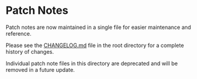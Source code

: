 # Patch Notes

Patch notes are now maintained in a single file for easier maintenance and reference.

Please see the [CHANGELOG.md](../../CHANGELOG.md) file in the root directory for a complete history of changes.

Individual patch note files in this directory are deprecated and will be removed in a future update. 